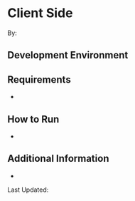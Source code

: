# Client Side

By: 

## Development Environment



## Requirements

-

## How to Run

- 

## Additional Information

-


Last Updated:
